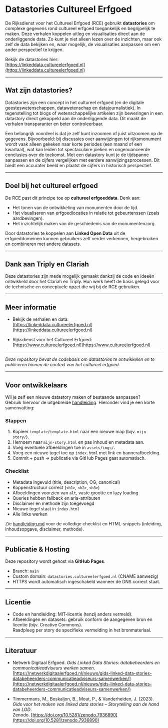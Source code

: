 # Datastories Cultureel Erfgoed

De Rijksdienst voor het Cultureel Erfgoed (RCE) gebruikt **datastories** om complexe gegevens rond cultureel erfgoed toegankelijk en begrijpelijk te maken. Deze verhalen koppelen uitleg en visualisaties direct aan de onderliggende data. Zo kunt je niet alleen lezen over de inzichten, maar ook zelf de data bekijken en, waar mogelijk, de visualisaties aanpassen om een ander perspectief te krijgen.

Bekijk de datastories hier:  
[https://linkeddata.cultureelerfgoed.nl](https://linkeddata.cultureelerfgoed.nl)

---

## Wat zijn datastories?

Datastories zijn een concept in het cultureel erfgoed (en de digitale geesteswetenschappen, datawetenschap en datajournalistiek). In tegenstelling tot blogs of wetenschappelijke artikelen zijn beweringen in een datastory direct gekoppeld aan de onderliggende data. Dit maakt de verhalen transparanter en beter controleerbaar.

Een belangrijk voordeel is dat je zelf kunt inzoomen of juist uitzoomen op de gegevens. Bijvoorbeeld: bij discussies over aanwijzingen tot rijksmonument wordt vaak alleen gekeken naar korte periodes (een maand of een kwartaal), wat kan leiden tot spectaculaire pieken en ongenuanceerde conclusies over de toekomst. Met een datastory kunt je de tijdspanne aanpassen en de cijfers vergelijken met eerdere aanwijzingsprocessen. Dit biedt een accurater beeld en plaatst de cijfers in historisch perspectief.

---

## Doel bij het cultureel erfgoed

De RCE past dit principe toe op **cultureel erfgoeddata**. Denk aan:

- Het tonen van de ontwikkeling van monumenten door de tijd.
- Het visualiseren van erfgoedlocaties in relatie tot gebeurtenssen (zoals aardbevingen).
- Het inzichtelijk maken van de geschiedenis van de monumentenzorg.

Door datastories te koppelen aan **Linked Open Data** uit de erfgoeddomeinen kunnen gebruikers zelf verder verkennen, hergebruiken en combineren met andere datasets.

---

## Dank aan Triply en Clariah

Deze datastories zijn mede mogelijk gemaakt dankzij de code en ideeën ontwikkeld door het Clariah en Triply. Hun werk heeft de basis gelegd voor de technische en conceptuele opzet die wij bij de RCE gebruiken.

---

## Meer informatie

- Bekijk de verhalen en data:  
  [https://linkeddata.cultureelerfgoed.nl](https://linkeddata.cultureelerfgoed.nl)

- Rijksdienst voor het Cultureel Erfgoed:  
  [https://www.cultureelerfgoed.nl](https://www.cultureelerfgoed.nl)

---

*Deze repository bevat de codebasis om datastories te ontwikkelen en te publiceren binnen de context van het cultureel erfgoed.*

---

## Voor ontwikkelaars

Wil je zelf een nieuwe datastory maken of bestaande aanpassen?  
Gebruik hiervoor de uitgebreide [handleiding](handleiding.md). Hieronder vind je een korte samenvatting:

### Stappen
1. Kopieer `template/template.html` naar een nieuwe map (bijv. `mijn-story/`).
2. Hernoem naar `mijn-story.html` en pas inhoud en metadata aan.
3. Voeg eventuele afbeeldingen toe in `assets/imgs/`.
4. Voeg een nieuwe tegel toe op `index.html` met link en bannerafbeelding.
5. Commit + push → publicatie via GitHub Pages gaat automatisch.

### Checklist
- Metadata ingevuld (title, description, OG, canonical)
- Koppenstructuur correct (`<h1>`, `<h2>`, `<h3>`)
- Afbeeldingen voorzien van `alt`, vaste grootte en lazy loading
- Queries hebben fallback en aria-attributen
- Disclaimer en methode zijn toegevoegd
- Nieuwe tegel staat in `index.html`
- Alle links werken

Zie [handleiding.md](handleiding.md) voor de volledige checklist en HTML-snippets (inleiding, inhoudsopgave, disclaimer, methode).

---

## Publicatie & Hosting

Deze repository wordt gehost via **GitHub Pages**.  
- Branch: `main`  
- Custom domain: `datastories.cultureelerfgoed.nl` (CNAME aanwezig)  
- HTTPS wordt automatisch ingeschakeld wanneer de DNS correct staat.  

---

## Licentie

- Code en handleiding: MIT-licentie (tenzij anders vermeld).
- Afbeeldingen en datasets: gebruik conform de aangegeven bron en licentie (bijv. Creative Commons).  
  Raadpleeg per story de specifieke vermelding in het bronmateriaal.

---

## Literatuur

- Netwerk Digitaal Erfgoed. *Gids Linked Data Stories: databeheerders en communicatieadviseurs werken samen*.  
  [https://netwerkdigitaalerfgoed.nl/nieuws/gids-linked-data-stories-databeheerders-communicatieadviseurs-samenwerken/](https://netwerkdigitaalerfgoed.nl/nieuws/gids-linked-data-stories-databeheerders-communicatieadviseurs-samenwerken/)

- Timmermans, M., Boskaljon, B., Mout, P., & Vanderheiden, J. (2023).  
  *Gids voor het maken van linked data stories – Storytelling aan de hand van LOD*.  
  Zenodo. [https://doi.org/10.5281/zenodo.7936890](https://doi.org/10.5281/zenodo.7936890)

